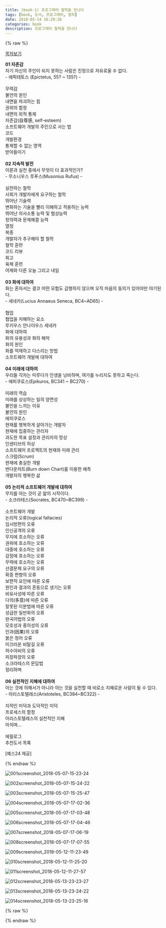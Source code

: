 ```yaml
---
title: (book-1) 프로그래머 철학을 만나다
tags: [book, 도서, 프로그래머, 철학]
date: 2018-05-14 16:29:26
categories: book
description: 프로그래머 철학을 만나다
---
```

{% raw %}

<div class="book_cnt">

<div class="accordion">
	<div class="accordion-item">
		<a href="#" class="heading">
			<div class="icon"></div>
			<div class="title">목차보기</div>
		</a>
		<div class="content">
			
<div id="tableOfContentsContent">
<p><b>01 자존감</b>
<br>자기 자신의 주인이 되지 못하는 사람은 진정으로 자유로울 수 없다.
<br>- 에픽테토스 (Epictetus, 55? ~ 135?) -
<br>
<br>무력감
<br>불안의 원인
<br>내면을 파괴하는 힘
<br>권위의 함정
<br>내면의 외적 통제
<br>자존감(自尊感, self-esteem)
<br>소프트웨어 개발의 주인으로 사는 법
<br>코드
<br>개발환경
<br>통제할 수 없는 영역
<br>받아들이기
<br>
<br><b>02 지속적 발전</b>
<br>이론과 실천 중에서 무엇이 더 효과적인가?
<br>- 무소니우스 루푸스(Musonius Rufus) -
<br>
<br>실천하는 철학
<br>사회가 개발자에게 요구하는 철학
<br>뛰어난 기술력
<br>변화하는 기술을 빨리 이해하고 적용하는 능력
<br>뛰어난 의사소통 능력 및 협상능력
<br>창의력과 문제해결 능력
<br>열정
<br>복종
<br>개발자가 추구해야 할 철학
<br>철학 훈련
<br>코드 리뷰
<br>회고
<br>육체 훈련
<br>어제와 다른 오늘 그리고 내일
<br>
<br><b>03 화에 대하여</b>
<br>화는 혼자서는 결코 어떤 모험도 감행하지 않으며 오직 마음의 동의가 있어야만 야기된다.
<br>- 세네카(Lucius Annaeus Seneca, BC4~AD65) -
<br>
<br>협업
<br>협업을 저해하는 요소
<br>루키우스 안나이우스 세네카
<br>화에 대하여
<br>화의 유용성과 화의 해악
<br>화의 원인
<br>화를 억제하고 다스리는 방법
<br>소프트웨어 개발에 대하여
<br>
<br><b>04 미래에 대하여</b>
<br>우리들 각자는 미루다가 인생을 낭비하며, 여가를 누리지도 못하고 죽는다.
<br>- 에피쿠로스(Epikuros, BC341 ~ BC270) -
<br>
<br>미래의 역습
<br>미래를 상상하는 일의 양면성
<br>불안을 느끼는 이유
<br>불안의 원인
<br>에피쿠로스
<br>현재를 행복하게 살아가는 개발자
<br>현재에 집중하는 관리자
<br>과도한 목표 설정과 관리자의 망상
<br>인센티브의 허상
<br>소프트웨어 프로젝트의 현재와 미래 관리
<br>스크럼(Scrum)
<br>현재에 충실한 개발
<br>번다운차트(Burn down Chart)를 이용한 예측
<br>개발자의 행복한 삶
<br>
<br><b>05 논리적 소프트웨어 개발에 대하여</b>
<br>무지를 아는 것이 곧 앎의 시작이다.
<br>- 소크라테스(Socrates, BC470~BC399) -
<br>
<br>소프트웨어 개발
<br>논리적 오류(logical fallacies)
<br>임시방편의 오류
<br>인신공격의 오류
<br>무지에 호소하는 오류
<br>권위에 호소하는 오류
<br>대중에 호소하는 오류
<br>감정에 호소하는 오류
<br>무력에 호소하는 오류
<br>선결문제 요구의 오류
<br>확증 편향의 오류
<br>보편적 요인에 따른 오류
<br>원인과 결과의 혼동으로 생기는 오류
<br>비유사성에 따른 오류
<br>다의(多意)에 따른 오류
<br>잘못된 이분법에 따른 오류
<br>성급한 일반화의 오류
<br>완곡어법의 오류
<br>모호성과 중의성의 오류
<br>인과(因果)의 오류
<br>붉은 청어 오류
<br>미끄러운 비탈길 오류
<br>허수아비의 오류
<br>피장파장의 오류
<br>소크라테스의 문답법
<br>정리하며
<br>
<br><b>06 실천적인 지혜에 대하여</b>
<br>아는 것에 의해서가 아니라 아는 것을 실천할 때 비로소 지혜로운 사람이 될 수 있다.
<br>- 아리스토텔레스(Aristoteles, BC384~BC322) -
<br>
<br>지적인 미덕과 도덕적인 미덕
<br>프로세스의 함정
<br>아리스토텔레스의 실천적인 지혜
<br>마치며…
<br>
<br>에필로그
<br>추천도서 목록</p>
<span class="info_add">[예스24 제공]</span>
</div>
		</div>
	</div>
</div>


{% endraw %}

![001screenshot_2018-05-07-15-23-24](https://user-images.githubusercontent.com/34805973/39983790-e7971956-5793-11e8-9540-11834e951939.png)

![002screenshot_2018-05-07-15-24-22](https://user-images.githubusercontent.com/34805973/39983791-e7c100a4-5793-11e8-9165-8e954937bce5.png)

![003screenshot_2018-05-07-15-25-47](https://user-images.githubusercontent.com/34805973/39983792-e7f01bbe-5793-11e8-9ebb-77763d0af95a.png)

![004screenshot_2018-05-07-17-02-36](https://user-images.githubusercontent.com/34805973/39983794-e81a57e4-5793-11e8-9258-352d1dd4fc09.png)

![005screenshot_2018-05-07-17-03-48](https://user-images.githubusercontent.com/34805973/39983795-e8452a6e-5793-11e8-864e-8992d2df0044.png)

![006screenshot_2018-05-07-17-04-46](https://user-images.githubusercontent.com/34805973/39983797-e871c61e-5793-11e8-8ca2-eb008a5040bc.png)

![007screenshot_2018-05-07-17-06-19](https://user-images.githubusercontent.com/34805973/39983798-e8a2c048-5793-11e8-83c5-cdaa8934d5cc.png)

![008screenshot_2018-05-07-17-07-55](https://user-images.githubusercontent.com/34805973/39983800-e8d03dc0-5793-11e8-93f8-b8d8e6ac4a48.png)

![009screenshot_2018-05-12-11-23-49](https://user-images.githubusercontent.com/34805973/39983801-e8fc6fbc-5793-11e8-9f4e-8019355dd18a.png)

![010screenshot_2018-05-12-11-25-20](https://user-images.githubusercontent.com/34805973/39983803-e9277f7c-5793-11e8-9c5c-bbc41a93b8c8.png)

![011screenshot_2018-05-12-11-27-57](https://user-images.githubusercontent.com/34805973/39983804-e960b102-5793-11e8-995c-080f41af12c0.png)

![012screenshot_2018-05-13-23-23-27](https://user-images.githubusercontent.com/34805973/39983806-e990a024-5793-11e8-977d-f832a53f6d25.png)

![013screenshot_2018-05-13-23-24-22](https://user-images.githubusercontent.com/34805973/39983807-e9c15b38-5793-11e8-9c07-006084b60f97.png)

![014screenshot_2018-05-13-23-25-16](https://user-images.githubusercontent.com/34805973/39983808-e9eba870-5793-11e8-8086-e4ce336c5e64.png)

{% raw %}
</div>
{% endraw %}